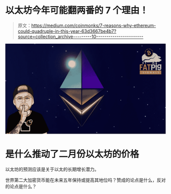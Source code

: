 # 以太坊今年可能翻两番的 7 个理由！

> 原文：<https://medium.com/coinmonks/7-reasons-why-ethereum-could-quadruple-in-this-year-63d3667be4b7?source=collection_archive---------10----------------------->

![](img/8f6b6ae048c6a10a273e8fc7f49d4b36.png)

# 是什么推动了二月份以太坊的价格

以太坊的预测应该是关于以太的长期增长潜力。

世界第二大加密货币能在未来五年保持或提高其地位吗？赞成的论点是什么，反对的论点是什么？